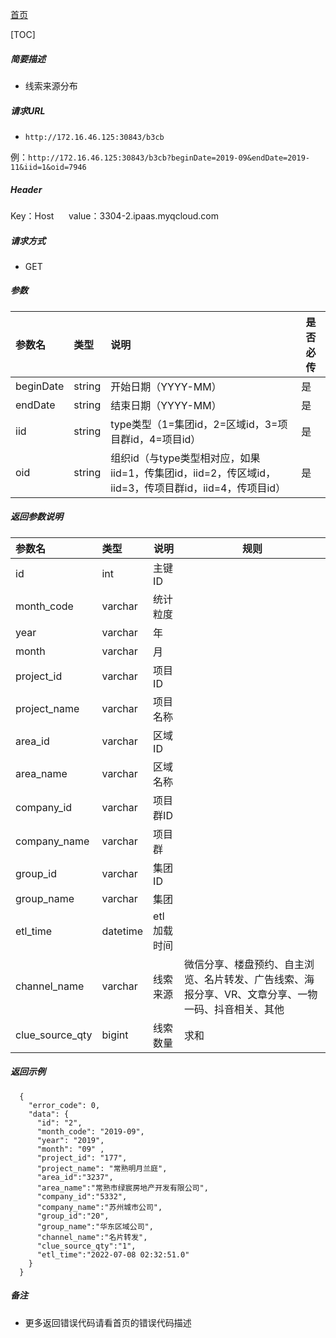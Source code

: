 [首页](README.md)

[TOC]
    
##### 简要描述

- 线索来源分布

##### 请求URL
- ` http://172.16.46.125:30843/b3cb `

例：` http://172.16.46.125:30843/b3cb?beginDate=2019-09&endDate=2019-11&iid=1&oid=7946 `

##### Header
Key：Host     
value：3304-2.ipaas.myqcloud.com
  
##### 请求方式
- GET 

##### 参数

|参数名|类型|说明|是否必传|
|:----    |:----- |:-----   |-----   |
|beginDate |string |开始日期（YYYY-MM）   |是|
|endDate |string |结束日期（YYYY-MM）    |是|
|iid |string |type类型（1=集团id，2=区域id，3=项目群id，4=项目id）    |是|
|oid |string |组织id（与type类型相对应，如果iid=1，传集团id，iid=2，传区域id，iid=3，传项目群id，iid=4，传项目id）    |是|


##### 返回参数说明 

|参数名|类型|说明|规则|
|:-----  |:-----|----- |----- |
|id |int   |主键ID  |  |
|month_code |varchar   |统计粒度  |  |
|year |varchar   |年  |  |
|month |varchar   |月  |  |
|project_id |varchar   |项目ID  |  |
|project_name |varchar   |项目名称  |  |
|area_id |varchar   |区域ID  |  |
|area_name |varchar   |区域名称  |  |
|company_id |varchar   |项目群ID  |  |
|company_name |varchar   |项目群  |  |
|group_id |varchar   |集团ID  |  |
|group_name |varchar   |集团  |  |
|etl_time |datetime   |etl加载时间  |  |
|channel_name |varchar   |线索来源  |微信分享、楼盘预约、自主浏览、名片转发、广告线索、海报分享、VR、文章分享、一物一码、抖音相关、其他|
|clue_source_qty |bigint   |线索数量  |求和|



##### 返回示例 

``` 
  {
    "error_code": 0,
    "data": {
      "id": "2",
      "month_code": "2019-09",
      "year": "2019",
      "month": "09" ,
      "project_id": "177",
      "project_name": "常熟明月兰庭",
	  "area_id":"3237",
	  "area_name":"常熟市绿宸房地产开发有限公司",
	  "company_id":"5332",
	  "company_name":"苏州城市公司",
	  "group_id":"20",
	  "group_name":"华东区域公司",
	  "channel_name":"名片转发",
	  "clue_source_qty":"1",
	  "etl_time":"2022-07-08 02:32:51.0"
    }
  }
```

##### 备注 

- 更多返回错误代码请看首页的错误代码描述





